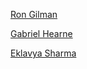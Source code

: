 [Ron Gilman](https://brianjhuang.github.io/ron-gilman-juni/)

[Gabriel Hearne](https://brianjhuang.github.io/gabriel-hearne-juni/)

[Eklavya Sharma](https://github.com/brianjhuang/eklavya-sharma-juni)
